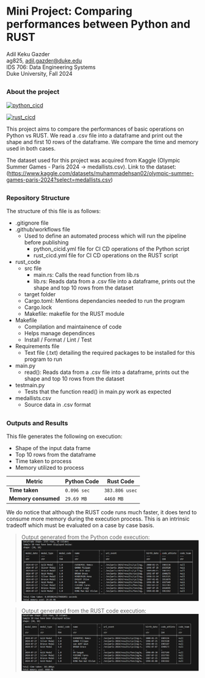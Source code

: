 # Mini Project: Comparing performances between Python and RUST
Adil Keku Gazder <br>
ag825, adil.gazder@duke.edu <br>
IDS 706: Data Engineering Systems <br>
Duke University, Fall 2024 <br >
##

### About the project

[![python_cicd](https://github.com/nogibjj/ag825_rust_python_compare/actions/workflows/python_cicd.yml/badge.svg)](https://github.com/nogibjj/ag825_rust_python_compare/actions/workflows/python_cicd.yml)

[![rust_cicd](https://github.com/nogibjj/ag825_rust_python_compare/actions/workflows/rust_cicd.yml/badge.svg)](https://github.com/nogibjj/ag825_rust_python_compare/actions/workflows/rust_cicd.yml)

This project aims to compare the performances of basic operations on Python vs RUST. We read a .csv file into a dataframe and print out the shape and first 10 rows of the dataframe. We compare the time and memory used in both cases.

The dataset used for this project was acquired from Kaggle (Olympic Summer Games - Paris 2024 -> medallists.csv). Link to the dataset: (https://www.kaggle.com/datasets/muhammadehsan02/olympic-summer-games-paris-2024?select=medallists.csv)

##
### Repository Structure
The structure of this file is as follows:
- .gitignore file
- .github/workflows file
    - Used to define an automated process which will run the pipeline before publishing
        - python_cicid.yml file for CI CD operations of the Python script
        - rust_cicd.yml file for CI CD operations on the RUST script
- rust_code
    - src file
        - main.rs: Calls the read function from lib.rs
        - lib.rs: Reads data from a .csv file into a dataframe, prints out the shape and top 10 rows from the dataset
    - target folder
    - Cargo.toml: Mentions dependancies needed to run the program
    - Cargo.lock
    - Makefile: makefile for the RUST module
- Makefile
    - Compilation and maintainence of code
    - Helps manage dependinces
    - Install / Format / Lint / Test
- Requirements file
    - Text file (.txt) detailing the required packages to be installed for this program to run
- main.py
    - read(): Reads data from a .csv file into a dataframe, prints out the shape and top 10 rows from the dataset
- testmain.py
    - Tests that the function read() in main.py work as expected
- medallists.csv
    - Source data in .csv format

##
### Outputs and Results
This file generates the following on execution:
- Shape of the input data frame
- Top 10 rows from the dataframe
- Time taken to process
- Memory utilized to process


| Metric                | Python Code                   | Rust Code          | 
|-----------------------|---------------------------|----------------|
| **Time taken**  | `0.096 sec`                  | `383.806 usec`        |                                     |
| **Memory consumed**      | `29.69 MB` | `4460 MB` | ~40% faster                          |

We do notice that although the RUST code runs much faster, it does tend to consume more memory during the execution process. This is an intrinsic tradeoff which must be evaluated on a case by case basis.

> Output generated from the Python code execution:
![](python.png)

> Output generated from the RUST code execution:
![](rust.png)